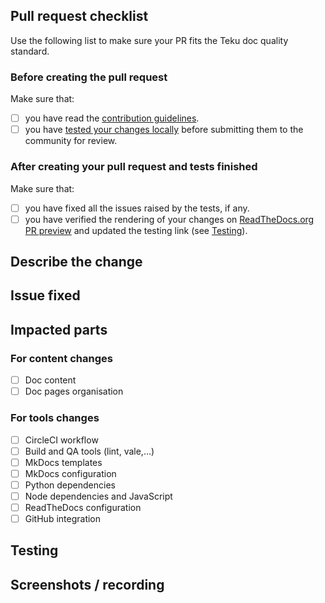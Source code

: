 ## Pull request checklist

Use the following list to make sure your PR fits the Teku doc quality standard.

### Before creating the pull request

Make sure that:

- [ ] you have read the [contribution guidelines](https://github.com/ConsenSys/doc.common/wiki/Contributing-to-Documentation).
- [ ] you have [tested your changes locally](https://github.com/ConsenSys/doc.common/wiki/MkDocs-And-Custom-Markdown-Guide#preview-documentation-site-locally) before submitting them to the community for review.

### After creating your pull request and tests finished

Make sure that:

- [ ] you have fixed all the issues raised by the tests, if any.
- [ ] you have verified the rendering of your changes on
  [ReadTheDocs.org PR preview](https://github.com/ConsenSys/doc.common/wiki/MkDocs-And-Custom-Markdown-Guide#preview-the-doc-site-for-your-pr-on-readthedocscom)
  and updated the testing link (see [Testing](#testing)).

## Describe the change

<!-- A clear and concise description of what this PR changes in the documentation. -->

## Issue fixed

<!-- Except for minor changes (typos, commas) it's required to have a Github issue linked to your
pull request.

Use the following to make Github close the issue automatically when merging the PR:
fixes #{your issue number}
If multiple issues are involved, use one line for each issue.

If you don't want to close the issue, use:
see #{your issue number} -->

## Impacted parts <!-- check as many boxes as needed -->

### For content changes

- [ ] Doc content
- [ ] Doc pages organisation

### For tools changes

- [ ] CircleCI workflow
- [ ] Build and QA tools (lint, vale,…)
- [ ] MkDocs templates
- [ ] MkDocs configuration
- [ ] Python dependencies
- [ ] Node dependencies and JavaScript
- [ ] ReadTheDocs configuration
- [ ] GitHub integration

## Testing

<!-- Steps to follow to review and test your changes.
Add links to preview the pages changes here.
Link format is https://pegasys-teku--{your PR number}.org.readthedocs.build/en/{your PR number}/
Where {your PR number} must be replaced by the number of this PR, for instance 123
-->

## Screenshots / recording

<!-- If it helps to understand your change, you may link an annotated screenshot or a small demo video. -->
